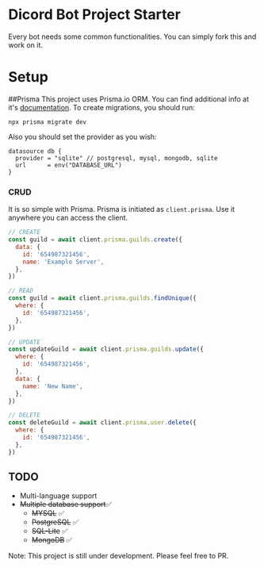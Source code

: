 # Dicord Bot Project Starter
Every bot needs some common functionalities. You can simply fork this and work on it.

# Setup

##Prisma
This project uses Prisma.io ORM. You can find additional info at  it's [documentation](https://www.prisma.io/docs/).
To create migrations, you should run:
```shell
npx prisma migrate dev
```
Also you should set the provider as you wish:
```prisma
datasource db {
  provider = "sqlite" // postgresql, mysql, mongodb, sqlite
  url      = env("DATABASE_URL")
}
```
### CRUD
It is so simple with Prisma. Prisma is initiated as ``client.prisma``. Use it anywhere you can access the client.
```javascript
// CREATE
const guild = await client.prisma.guilds.create({
  data: {
    id: '654987321456',
    name: 'Example Server',
  },
})

// READ
const guild = await client.prisma.guilds.findUnique({
  where: {
    id: '654987321456',
  },
})

// UPDATE
const updateGuild = await client.prisma.guilds.update({
  where: {
    id: '654987321456',
  },
  data: {
    name: 'New Name',
  },
})

// DELETE
const deleteGuild = await client.prisma.user.delete({
  where: {
    id: '654987321456',
  },
})
```

## TODO
* Multi-language support
* ~~Multiple database support~~✅
    * ~~MYSQL~~ ✅
    * ~~PostgreSQL~~ ✅
    * ~~SQL-Lite~~ ✅
    * ~~MongoDB~~ ✅

Note: This project is still under development. Please feel free to PR.

